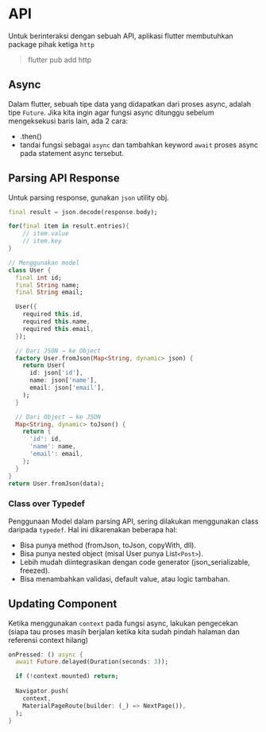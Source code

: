 # API

Untuk berinteraksi dengan sebuah API, aplikasi flutter membutuhkan package pihak ketiga `http`

>flutter pub add http

## Async

Dalam flutter, sebuah tipe data yang didapatkan dari proses async, adalah tipe `Future`. Jika kita ingin agar fungsi async ditunggu sebelum mengeksekusi baris lain, ada 2 cara:

- .then()
- tandai fungsi sebagai `async` dan tambahkan keyword `await` proses async pada statement async tersebut.

## Parsing API Response

Untuk parsing response, gunakan `json` utility obj.

```dart
final result = json.decode(response.body);

for(final item in result.entries){
    // item.value
    // item.key
}

// Menggunakan model
class User {
  final int id;
  final String name;
  final String email;

  User({
    required this.id,
    required this.name,
    required this.email,
  });

  // Dari JSON → ke Object
  factory User.fromJson(Map<String, dynamic> json) {
    return User(
      id: json['id'],
      name: json['name'],
      email: json['email'],
    );
  }

  // Dari Object → ke JSON
  Map<String, dynamic> toJson() {
    return {
      'id': id,
      'name': name,
      'email': email,
    };
  }
}
return User.fromJson(data);
```

### Class over Typedef

Penggunaan Model dalam parsing API, sering dilakukan menggunakan class daripada `typedef`. Hal ini dikarenakan beberapa hal:

- Bisa punya method (fromJson, toJson, copyWith, dll).
- Bisa punya nested object (misal User punya List`<Post>`).
- Lebih mudah diintegrasikan dengan code generator (json_serializable, freezed).
- Bisa menambahkan validasi, default value, atau logic tambahan.

## Updating Component

Ketika menggunakan `context` pada fungsi async, lakukan pengecekan (siapa tau proses masih berjalan ketika kita sudah pindah halaman dan referensi context hilang)

```dart
onPressed: () async {
  await Future.delayed(Duration(seconds: 3));

  if (!context.mounted) return;
  
  Navigator.push(
    context,
    MaterialPageRoute(builder: (_) => NextPage()),
  );
}
```
